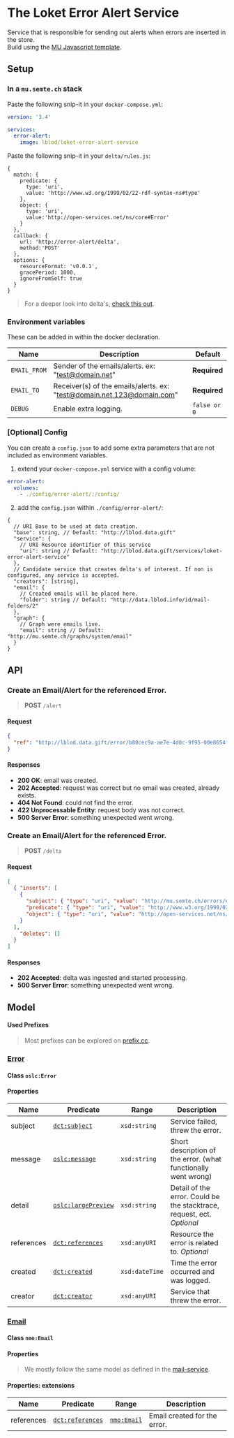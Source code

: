 # The Loket Error Alert Service

Service that is responsible for sending out alerts when errors are inserted in the store.  
Build using the [MU Javascript template](https://github.com/mu-semtech/mu-javascript-template).

## Setup

### In a `mu.semte.ch` stack

Paste the following snip-it in your `docker-compose.yml`:

```yaml
version: '3.4'

services:
  error-alert:
    image: lblod/loket-error-alert-service
```

Paste the following snip-it in your `delta/rules.js`:

```json5
{
  match: {
    predicate: {
      type: 'uri',
      value: 'http://www.w3.org/1999/02/22-rdf-syntax-ns#type'
    },
    object: {
      type: 'uri',
      value:'http://open-services.net/ns/core#Error'
    }
  },
  callback: {
    url: 'http://error-alert/delta',
    method:'POST'
  },
  options: {
    resourceFormat: 'v0.0.1',
    gracePeriod: 1000,
    ignoreFromSelf: true
  }
}
```

> For a deeper look into delta's, [check this out](https://github.com/mu-semtech/delta-notifier).

### Environment variables

These can be added in within the docker declaration.

| Name | Description | Default |
|---|---|---|
| `EMAIL_FROM` | Sender of the emails/alerts. ex: "test@domain.net" | **Required** |
| `EMAIL_TO` | Receiver(s) of the emails/alerts. ex: "test@domain.net,123@domain.com" | **Required** |
| `DEBUG` | Enable extra logging.  | `false or 0` |

### [Optional] Config

You can create a `config.json` to add some extra parameters that are not included as environment variables.

1) extend your `docker-compose.yml` service with a config volume:
```yaml
error-alert:
  volumes:
    - ./config/error-alert/:/config/
```

2) add the `config.json` within `./config/error-alert/`:
```json5
{
  // URI Base to be used at data creation.
  "base": string, // Default: "http://lblod.data.gift"
  "service": {
    // URI Resource identifier of this service
    "uri": string // Default: "http://lblod.data.gift/services/loket-error-alert-service"
  },
  // Candidate service that creates delta's of interest. If non is configured, any service is accepted.
  "creators": [string],
  "email": {
    // Created emails will be placed here.
    "folder": string // Default: "http://data.lblod.info/id/mail-folders/2"
  },
  "graph": {
    // Graph were emails live.
    "email": string // Default: "http://mu.semte.ch/graphs/system/email"
  }
}
```

## API

### Create an Email/Alert for the referenced Error.

> **POST** `/alert`

#### Request

```json
{
  "ref": "http://lblod.data.gift/error/b88cec9a-ae7e-4d0c-9f95-00e8654f1c5f"
}
```

#### Responses

- **200 OK**: email was created.
- **202 Accepted**: request was correct but no email was created, already exists.
- **404 Not Found**: could not find the error.
- **422 Unprocessable Entity**: request body was not correct.
- **500 Server Error**: something unexpected went wrong.

### Create an Email/Alert for the referenced Error.

> **POST** `/delta`

#### Request

```json
[
  { "inserts": [
    {
      "subject": { "type": "uri", "value": "http://mu.semte.ch/errors/e8bc5e21-afd8-4e02-a854-41961cdb99a9" },
      "predicate": { "type": "uri", "value": "http://www.w3.org/1999/02/22-rdf-syntax-ns#type" },
      "object": { "type": "uri", "value": "http://open-services.net/ns/core#Error" }
    }
  ],
    "deletes": []
  }
]
```

#### Responses

- **202 Accepted**: delta was ingested and started processing.
- **500 Server Error**: something unexpected went wrong.

## Model

#### Used Prefixes

> Most prefixes can be explored on [prefix.cc](http://prefix.cc/).

### [Error](http://open-services.net/ns/core#Error)

#### Class `oslc:Error`

#### Properties

| Name  | Predicate | Range | Description |
|---|---|---|---|
| subject | [`dct:subject`](https://www.dublincore.org/specifications/dublin-core/dcmi-terms/#http://purl.org/dc/terms/subject) | `xsd:string` | Service failed, threw the error. |
| message | [`oslc:message`](https://docs.oasis-open-projects.org/oslc-op/core/v3.0/ps01/core-vocab.html#message) | `xsd:string` | Short description of the error. (what functionally went wrong) |
| detail | [`oslc:largePreview`](https://docs.oasis-open-projects.org/oslc-op/core/v3.0/ps01/core-vocab.html#largePreview) | `xsd:string` | Detail of the error. Could be the stacktrace, request, ect. *Optional* |
| references | [`dct:references`](https://www.dublincore.org/specifications/dublin-core/dcmi-terms/#http://purl.org/dc/terms/references) | `xsd:anyURI` | Resource the error is related to. *Optional* |
| created | [`dct:created`](https://www.dublincore.org/specifications/dublin-core/dcmi-terms/#http://purl.org/dc/terms/created) | `xsd:dateTime` | Time the error occurred and was logged. |
| creator | [`dct:creator`](https://www.dublincore.org/specifications/dublin-core/dcmi-terms/#http://purl.org/dc/terms/creator) | `xsd:anyURI` | Service that threw the error. |

### [Email](http://www.semanticdesktop.org/ontologies/2007/03/22/nmo#Email)

#### Class `nmo:Email`

#### Properties

> We mostly follow the same model as defined in the [mail-service](https://github.com/redpencilio/deliver-email-service).

#### Properties: extensions

| Name  | Predicate | Range | Description |
|---|---|---|---|
| references | [`dct:references`](https://www.dublincore.org/specifications/dublin-core/dcmi-terms/#http://purl.org/dc/terms/references) | [`nmo:Email`](http://nomisma.org/ontology.rdf#Email) | Email created for the error. |